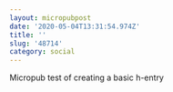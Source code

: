 ```yaml
---
layout: micropubpost
date: '2020-05-04T13:31:54.974Z'
title: ''
slug: '48714'
category: social
---
```

Micropub test of creating a basic h-entry
